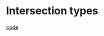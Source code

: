 # Intersection types

[code](../../code_understanding_typescript_udemy_from_max/src/6-advanced-types/intersaction-types.ts)
